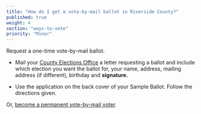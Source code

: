 ```yaml
---
title: "How do I get a vote-by-mail ballot in Riverside County?"
published: true
weight: 4
section: "ways-to-vote"
priority: "Minor"
---
```


Request a one-time vote-by-mail ballot.  

- Mail your [County Elections Office](#section-election-office-contact) a letter requesting a ballot and include which election you want the ballot for, your name, address, mailing address (if different), birthday and **signature.**  

- Use the application on the back cover of your Sample Ballot. Follow the directions given.  

Or, [become a permanent vote-by-mail voter](http://www.voteinfo.net/docs/vfcf_eng.pdf).  
